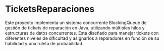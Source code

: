 # TicketsReparaciones
Este proyecto implementa un sistema concurrente BlockingQueue de gestión de tickets de reparación en Java, utilizando múltiples hilos y estructuras de datos concurrentes. Está diseñado para manejar tickets con diferentes niveles de dificultad y asignarlos a reparadores en función de su habilidad y una ruleta de probabilidad.
